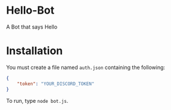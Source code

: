 # Hello-Bot
A Bot that says Hello

# Installation
You must create a file named `auth.json` containing the following:  
```json
{
    "token": "YOUR_DISCORD_TOKEN"
}
```
To run, type `node bot.js`.
